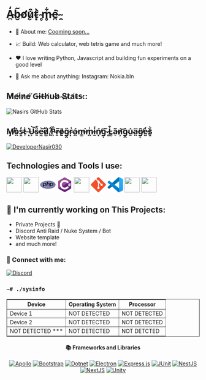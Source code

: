 
# A̴̪̒b̴̮͂ơ̸̬u̷̧͒t̴͙͛ ̴̥̀m̵̥͋ė̴̪ ̴̯̀

- 💼 About me: [Cooming soon...]()

- 📈 Build: Web calculator, web tetris game and much more!

- ❤️ I love writing Python, Javascript and building fun experiments on a good level

- 💬 Ask me about anything: Instagram: Nokia.bln

## M̸e̸i̷n̷e̸ ̸G̵i̴t̶h̸u̴b̷ ̴S̷t̷a̸t̴s̴::
![Nasirs GitHub Stats](https://github-readme-stats.vercel.app/api?username=DeveloperNasir030&show_icons=true&theme=dracula)


## M̸̡̛o̴̤̽s̴͈̓t̷̞͛ ̶̍ͅU̴̙͝s̶͍̈́e̶͖͝d̷͚̈ ̸̰̐P̴͕̏r̶͍̅ō̸̱g̷̯̋r̷͙̾á̵̯m̶͚͘m̷̯̾i̵̫̽ń̸ͅǵ̵͕ ̷̥̃L̵͚͒a̶̠͂n̷̦͝ġ̴̭u̴͍̽a̶̤͆g̸̙̑e̵̺̓s̷͈͋
[![DeveloperNasir030](https://github-readme-stats.vercel.app/api/top-langs/?username=DeveloperNasir030&layout=compact&show_icons=true&title_color=FFF&bg_color=000&icon_color=FFF&border_radius=10&hide_border=true&text_color=00CF91)](https://github.com/DeveloperNasir030/)



 ## Technologies and Tools I use:

[<img src='https://i.giphy.com/media/LMt9638dO8dftAjtco/100.webp' width='40' height='40' />](https://python.org/)
[<img src='https://i.giphy.com/media/ln7z2eWriiQAllfVcn/200.webp' width='40' height='40' />](https://nodejs.org/)
[<img src='https://raw.githubusercontent.com/devicons/devicon/master/icons/php/php-original.svg' width='40' height='40' />](https://www.php.net/)
[<img src='https://raw.githubusercontent.com/devicons/devicon/master/icons/csharp/csharp-original.svg' width='40' height='40' />](https://docs.microsoft.com/en-us/dotnet/csharp/)
<img src='https://upload.wikimedia.org/wikipedia/commons/thumb/1/18/ISO_C%2B%2B_Logo.svg/1822px-ISO_C%2B%2B_Logo.svg.png' width='40' height='40' />
[<img src='https://raw.githubusercontent.com/devicons/devicon/master/icons/git/git-original.svg' width='40' height='40' />](https://git-scm.com/)
[<img src='https://raw.githubusercontent.com/devicons/devicon/master/icons/vscode/vscode-original.svg' width='40' height='40' />](https://marketplace.visualstudio.com/items?itemName=i007c.00-team-theme)
[<img src='https://www.vectorlogo.zone/logos/java/java-icon.svg' width='40' height='40' />](https://java.com/)
[<img src='https://iili.io/HX1PWOP.png' width='40' height='40' />](https://www.unrealengine.com/)


## 🔭 I'm currently working on This Projects:

- Private Projects 🤫
- Discord Anti Raid / Nuke System / Bot
- Website template
- and much more!

### 🤝 Connect with me:

[![Discord](https://img.shields.io/badge/-Discord-7289da?style=flat&logo=Discord&logoColor=FFFFFF&labelColor=2c2f33)](https://discord.gg/..)


<!-- System Info -->
### `~# ./sysinfo`
<table border="1">
  <tr>
    <th>Device</th>
    <th>Operating System</th>
    <th>Processor</th>
  </tr>
  <tr>
    <td>Device 1</td>
    <td>NOT DETECTED</td>
    <td>NOT DETECTED</td>
  </tr>
  <tr>
    <td>Device 2</td>
    <td>NOT DETECTED</td>
    <td>NOT DETECTED</td>
  </tr>
  <tr>
    <td>NOT DETECTED ***</td>
    <td>NOT DETECTED</td>
    <td>NOT DETCTED</td>
  </tr>
</table>

<!-- end -->



<h4 align="center">📚 Frameworks and Libraries</h4>

<p align="center">
<a href="#"><img alt="Apollo" src="https://img.shields.io/badge/Apollo-311C87.svg?logo=apollo-graphql&logoColor=white"></a>
<a href="#"><img alt="Bootstrap" src="https://img.shields.io/badge/Bootstrap-7952B3.svg?logo=bootstrap&logoColor=white"></a>
<a href="#"><img alt="Dotnet" src="https://img.shields.io/badge/Dotnet-512BD4.svg?logo=dotnet&logoColor=white"></a>
<a href="#"><img alt="Electron" src="https://img.shields.io/badge/Electron-20232e.svg?logo=electron&logoColor=white"></a>
<a href="#"><img alt="Express.js" src="https://img.shields.io/badge/Express-404d59.svg?logo=express&logoColor=white"></a>
<a href="#"><img alt="JUnit" src="https://custom-icon-badges.demolab.com/badge/JUnit-25A162.svg?logo=check-circle&logoColor=white"></a>
<a href="#"><img alt="NestJS" src="https://img.shields.io/badge/NestJS-E0234E.svg?logo=nestjs&logoColor=white"></a>
<a href="#"><img alt="NextJS" src="https://img.shields.io/badge/NextJS-000000.svg?logo=nextdotjs&logoColor=white"></a>
<a href="#"><img alt="Unity" src="https://img.shields.io/badge/Unity-000000.svg?logo=unity&logoColor=white"></a>
</p>


